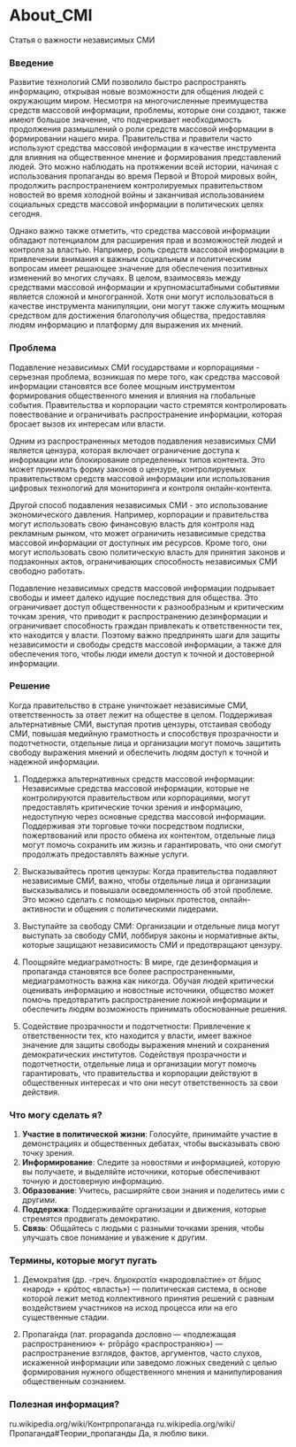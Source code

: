 # About_CMI
Статья о важности независимых СМИ

### Введение
Развитие технологий СМИ позволило быстро распространять информацию, открывая новые возможности для общения людей с окружающим миром. Несмотря на многочисленные преимущества средств массовой информации, проблемы, которые они создают, также имеют большое значение, что подчеркивает необходимость продолжения размышлений о роли средств массовой информации в формировании нашего мира.
Правительства и правители часто используют средства массовой информации в качестве инструмента для влияния на общественное мнение и формирования представлений людей. Это можно наблюдать на протяжении всей истории, начиная с использования пропаганды во время Первой и Второй мировых войн, продолжить распространением контролируемых правительством новостей во время  холодной войны и заканчивая использованием социальных средств массовой информации в политических целях сегодня.

Однако важно также отметить, что средства массовой информации обладают потенциалом для расширения прав и возможностей людей и контроля за властью. Например, роль средств массовой информации в привлечении внимания к важным социальным и политическим вопросам имеет решающее значение для обеспечения позитивных изменений во многих случаях. В целом, взаимосвязь между средствами массовой информации и крупномасштабными событиями является сложной и многогранной. Хотя они могут использоваться в качестве инструмента манипуляции, они могут также служить мощным средством для достижения благополучия общества, предоставляя людям информацию и платформу для выражения их мнений.

### Проблема
Подавление независимых СМИ государствами и корпорациями - серьезная проблема, возникшая по мере того, как средства массовой информации становятся все более мощным инструментом формирования общественного мнения и влияния на глобальные события. Правительства и корпорации часто стремятся контролировать повествование и ограничивать распространение информации, которая бросает вызов их интересам или власти.

Одним из распространенных методов подавления независимых СМИ является цензура, которая включает ограничение доступа к информации или блокирование определенных типов контента. Это может принимать форму законов о цензуре, контролируемых правительством средств массовой информации или использования цифровых технологий для мониторинга и контроля онлайн-контента.

Другой способ подавления независимых СМИ - это использование экономического давления. Например, корпорации и правительства могут использовать свою финансовую власть для контроля над рекламным рынком, что может ограничить независимые средства массовой информации от  доступных им ресурсов.
Кроме того, они могут использовать свою политическую власть для принятия законов и подзаконных актов, ограничивающих способность независимых СМИ свободно работать.

Подавление независимых средств массовой информации подрывает свободы и имеет далеко идущие последствия для общества. Это ограничивает доступ общественности к разнообразным и критическим точкам зрения, что приводит к распространению дезинформации и ограничивает способность граждан привлекать к ответственности тех, кто находится у власти. Поэтому важно предпринять шаги для защиты независимости и свободы средств массовой информации, а также для обеспечения того, чтобы люди имели доступ к точной и достоверной информации.

### Решение
Когда правительство в стране уничтожает независимые СМИ, ответственность за ответ лежит на обществе в целом.
Поддерживая альтернативные СМИ, выступая против цензуры, отстаивая свободу СМИ, повышая медийную грамотность и способствуя прозрачности и подотчетности, отдельные лица и организации могут помочь защитить свободу выражения мнений и обеспечить людям доступ к точной и надежной информации.

1. Поддержка альтернативных средств массовой информации: Независимые средства массовой информации, которые не контролируются правительством или корпорациями, могут предоставлять критические точки зрения и информацию, недоступную через основные средства массовой информации. Поддерживая эти торговые точки посредством подписки, пожертвований или просто обмена их контентом, отдельные лица могут помочь сохранить им жизнь и гарантировать, что они смогут продолжать предоставлять важные услуги.

2. Высказывайтесь против цензуры: Когда правительства подавляют независимые СМИ, важно, чтобы отдельные лица и организации высказывались и повышали осведомленность об этой проблеме. Это можно сделать с помощью мирных протестов, онлайн-активности и общения с политическими лидерами.

3. Выступайте за свободу СМИ: Организации и отдельные лица могут выступать за свободу СМИ, лоббируя законы и нормативные акты, которые защищают независимость СМИ и предотвращают цензуру. 

4. Поощряйте медиаграмотность: В мире, где дезинформация и пропаганда становятся все более распространенными, медиаграмотность важна как никогда. Обучая людей критически оценивать информацию и новостные источники, общество может помочь предотвратить распространение ложной информации и обеспечить людям возможность принимать обоснованные решения.

5. Содействие прозрачности и подотчетности: Привлечение к ответственности тех, кто находится у власти, имеет важное значение для защиты свободы выражения мнений и сохранения демократических институтов. Содействуя прозрачности и подотчетности, отдельные лица и организации могут помочь гарантировать, что правительства и корпорации действуют в общественных интересах и что они несут ответственность за свои действия.

### Что могу сделать я?

1.  __Участие в политической жизни__: Голосуйте, принимайте участие в демонстрациях и общественных дебатах, чтобы высказывать свою точку зрения.
2.  __Информирование__: Следите за новостями и информацией, которую вы получаете, и выделяйте источники, которые обеспечивают точную и достоверную информацию.
3.  __Образование__: Учитесь, расширяйте свои знания и поделитесь ими с другими.
4.  __Поддержка__: Поддерживайте организации и движения, которые стремятся продвигать демократию.
6.  __Связь__: Общайтесь с людьми с разными точками зрения, чтобы улучшать свое понимание и уважение к другим.


### Термины, которые могут пугать

1. Демокра́тия (др. -греч. δημοκρατία «народовла́стие» от δῆμος «народ» + κράτος «власть») — политическая система, в основе которой лежит метод коллективного принятия решений с равным воздействием участников на исход процесса или на его существенные стадии.

2. Пропага́нда (лат. propaganda дословно — «подлежащая распространению» ← prōpāgo «распространяю») — распространение взглядов, фактов, аргументов, часто слухов, искаженной информации или заведомо ложных сведений с целью формирования нужного общественного мнения и манипулирования общественным сознанием.

### Полезная информация?
 ru.wikipedia.org/wiki/Контрпропаганда
 ru.wikipedia.org/wiki/Пропаганда#Теории_пропаганды
Да, я люблю вики.
